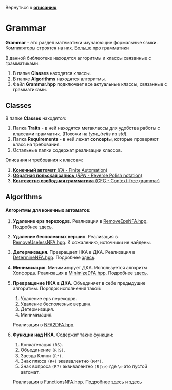 Вернуться к [**описанию**](../Description.md)

# Grammar
**Grammar** - это раздел математики изучаюющие формальные языки.
Компиляторы строятся на них.
[Больше про грамматики](https://neerc.ifmo.ru/wiki/index.php?title=%D0%A2%D0%B5%D0%BE%D1%80%D0%B8%D1%8F_%D1%84%D0%BE%D1%80%D0%BC%D0%B0%D0%BB%D1%8C%D0%BD%D1%8B%D1%85_%D1%8F%D0%B7%D1%8B%D0%BA%D0%BE%D0%B2#.D0.9C.D0.B8.D0.BD.D0.B8.D0.BC.D0.B8.D0.B7.D0.B0.D1.86.D0.B8.D1.8F_.D0.94.D0.9A.D0.90)

В данной библеотеке находятся алгоритмы и классы связанные с грамматиками:

1) В папке **Classes** находятся классы.
2) В папке **Algorithms** находятся алгоритмы.
3) Файл **Grammar.hpp** подключает все актуальные классы, связанные с грамматиками.

## Classes

В папке **Classes** находятся:

1) Папка **Traits** - в ней находятся метаклассы для удобства работы с классами грамматик. 
(Похожи на *type_treits* из *std*).
2) Папка **Requirements** - в ней лежат **concept**ы, которые проверяют класс на требования.
3) Остальные папки содержат реализации классов.

Описания и требования к классам:

1) [**Конечный автомат** (*FA* - Finite Automation)](Description/FA.md)
2) [**Обратная польская запись** (*RPN* - Reverse Polish notation)](Description/RPN.md)
3) [**Контекстно свободная грамматика** (CFG - Context-free grammar)](Description/CFG.md)

## Algorithms

#### Алгоритмы для конечных автоматов:
1) **Удаление eps переходов**. Реализация в 
    [RemoveEpsNFA.hpp](Algorithms/RemoveEpsNFA.hpp).
    Подробнее 
    [здесь](https://neerc.ifmo.ru/wiki/index.php?title=%D0%90%D0%B2%D1%82%D0%BE%D0%BC%D0%B0%D1%82%D1%8B_%D1%81_eps-%D0%BF%D0%B5%D1%80%D0%B5%D1%85%D0%BE%D0%B4%D0%B0%D0%BC%D0%B8._Eps-%D0%B7%D0%B0%D0%BC%D1%8B%D0%BA%D0%B0%D0%BD%D0%B8%D0%B5).

2) **Удаление бесполезных вершин**. Реализация в 
    [RemoveUselessNFA.hpp](Algorithms/RemoveUselessNFA.hpp).
    К сожалению, источники не найдены.

3) **Детермизация**. Превращает НКА в ДКА. Реализация в
    [DetermineNFA.hpp](Algorithms/DetermineNFA.hpp).
    Подробнее 
    [здесь](https://neerc.ifmo.ru/wiki/index.php?title=%D0%9F%D0%BE%D1%81%D1%82%D1%80%D0%BE%D0%B5%D0%BD%D0%B8%D0%B5_%D0%BF%D0%BE_%D0%9D%D0%9A%D0%90_%D1%8D%D0%BA%D0%B2%D0%B8%D0%B2%D0%B0%D0%BB%D0%B5%D0%BD%D1%82%D0%BD%D0%BE%D0%B3%D0%BE_%D0%94%D0%9A%D0%90,_%D0%B0%D0%BB%D0%B3%D0%BE%D1%80%D0%B8%D1%82%D0%BC_%D0%A2%D0%BE%D0%BC%D0%BF%D1%81%D0%BE%D0%BD%D0%B0).

4) **Минимизация**.
    Минимизирует ДКА.
    Используется алгоритм Хопфорда.
    Реализация в 
    [MinimizeDFA.hpp](Algorithms/MinimizeDFA.hpp).
    Подробнее
    [здесь](https://neerc.ifmo.ru/wiki/index.php?title=%D0%9C%D0%B8%D0%BD%D0%B8%D0%BC%D0%B8%D0%B7%D0%B0%D1%86%D0%B8%D1%8F_%D0%94%D0%9A%D0%90,_%D0%B0%D0%BB%D0%B3%D0%BE%D1%80%D0%B8%D1%82%D0%BC_%D0%A5%D0%BE%D0%BF%D0%BA%D1%80%D0%BE%D1%84%D1%82%D0%B0_(%D1%81%D0%BB%D0%BE%D0%B6%D0%BD%D0%BE%D1%81%D1%82%D1%8C_O(n_log_n))&mobileaction=toggle_view_desktop).

5) **Превращение НКА в ДКА**.
    Объединяет в себе предыдущие алгоритмы.
    Порядок исполнения такой:
    1) Удаление eps переходов.
    2) Удаление бесполезных вершин.
    3) Детермизация.
    4) Минимизация.
    
    Реализация в 
    [NFA2DFA.hpp](Algorithms/NFA2DFA.hpp).

6) **Функции над НКА**.
    Содержит такие функции:
    1) Конкатенация `(RS)`.
    2) Объединение  `(R|S)`.
    3) Звезда Клини `(R*)`.
    4) Знак плюса `(R+)` эквивалентно `(RR*)`.
    5) Знак вопроса `(R?)` эквивалентно `(R|\e)` где `\e` это пустой автомат.

    Реализация в 
    [FunctionsNFA.hpp](Algorithms/FunctionsNFA.hpp).
    Подробнее 
    [здесь](https://neerc.ifmo.ru/wiki/index.php?title=%D0%97%D0%B0%D0%BC%D0%BA%D0%BD%D1%83%D1%82%D0%BE%D1%81%D1%82%D1%8C_%D1%80%D0%B5%D0%B3%D1%83%D0%BB%D1%8F%D1%80%D0%BD%D1%8B%D1%85_%D1%8F%D0%B7%D1%8B%D0%BA%D0%BE%D0%B2_%D0%BE%D1%82%D0%BD%D0%BE%D1%81%D0%B8%D1%82%D0%B5%D0%BB%D1%8C%D0%BD%D0%BE_%D1%80%D0%B0%D0%B7%D0%BB%D0%B8%D1%87%D0%BD%D1%8B%D1%85_%D0%BE%D0%BF%D0%B5%D1%80%D0%B0%D1%86%D0%B8%D0%B9) и
    [здесь](https://en.wikipedia.org/wiki/Regular_expression)
